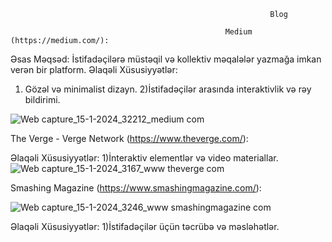                                                               Blog

                                                    Medium (https://medium.com/):

Əsas Məqsəd: İstifadəçilərə müstəqil və kollektiv məqalələr yazmağa imkan verən bir platform.
Əlaqəli Xüsusiyyətlər: 
1) Gözəl və minimalist dizayn.
2)İstifadəçilər arasında interaktivlik və rəy bildirimi.

![Web capture_15-1-2024_32212_medium com](https://github.com/Israfil666/ProjectManagement/assets/113192535/18267ea8-5fd1-4ecd-8c18-057923d723b5)




The Verge - Verge Network                           (https://www.theverge.com/):



Əlaqəli Xüsusiyyətlər: 
1)İnteraktiv elementlər və video materiallar.\
![Web capture_15-1-2024_3167_www theverge com](https://github.com/Israfil666/ProjectManagement/assets/113192535/c77bf449-daf9-4f10-9002-7ecad6c710f3)





Smashing Magazine                                   (https://www.smashingmagazine.com/):


![Web capture_15-1-2024_3246_www smashingmagazine com](https://github.com/Israfil666/ProjectManagement/assets/113192535/95e32de0-1919-4f16-ad73-fdbe7afc814a)

Əlaqəli Xüsusiyyətlər: 
1)İstifadəçilər üçün təcrübə və məsləhətlər.
